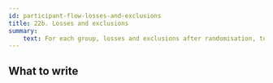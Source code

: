 ```yaml
---
id: participant-flow-losses-and-exclusions
title: 22b. Losses and exclusions
summary:
    text: For each group, losses and exclusions after randomisation, together with reasons.
---
```


## What to write

